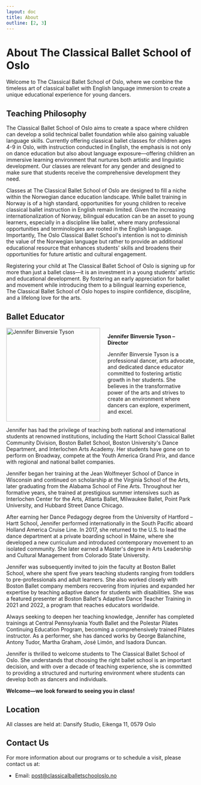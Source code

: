 ```yaml
---
layout: doc
title: About
outline: [2, 3]
---
```


# About The Classical Ballet School of Oslo

Welcome to The Classical Ballet School of Oslo, where we combine the timeless art of classical ballet with English language immersion to create a unique educational experience for young dancers.

## Teaching Philosophy

The Classical Ballet School of Oslo aims to create a space where children can develop a solid technical ballet foundation while also gaining valuable language skills. Currently offering classical ballet classes for children ages 4-9 in Oslo, with instruction conducted in English, the emphasis is not only on dance education but also about language exposure—offering children an immersive learning environment that nurtures both artistic and linguistic development. Our classes are relevant for any gender and designed to make sure that students receive the comprehensive development they need.

Classes at The Classical Ballet School of Oslo are designed to fill a niche within the Norwegian dance education landscape. While ballet training in Norway is of a high standard, opportunities for young children to receive classical ballet instruction in English remain limited. Given the increasing internationalization of Norway, bilingual education can be an asset to young learners, especially in a discipline like ballet, where many professional opportunities and terminologies are rooted in the English language. Importantly, The Oslo Classical Ballet School's intention is not to diminish the value of the Norwegian language but rather to provide an additional educational resource that enhances students' skills and broadens their opportunities for future artistic and cultural engagement.

Registering your child at The Classical Ballet School of Oslo is signing up for more than just a ballet class—it is an investment in a young students' artistic and educational development. By fostering an early appreciation for ballet and movement while introducing them to a bilingual learning experience, The Classical Ballet School of Oslo hopes to inspire confidence, discipline, and a lifelong love for the arts.

## Ballet Educator

<div style="display: flex; gap: 20px; align-items: flex-start;">
    <img src="/assets/tyson.jpg" alt="Jennifer Binversie Tyson" style="height: 250px; width: auto; object-fit: contain; flex-shrink: 0;" />
    <div>
        <p><strong>Jennifer Binversie Tyson – Director</strong></p>
        <p>Jennifer Binversie Tyson is a professional dancer, arts advocate, and dedicated dance educator committed to fostering artistic growth in her students. She believes in the transformative power of the arts and strives to create an environment where dancers can explore, experiment, and excel.</p>
    </div>
</div>

Jennifer has had the privilege of teaching both national and international students at renowned institutions, including the Hartt School Classical Ballet Community Division, Boston Ballet School, Boston University's Dance Department, and Interlochen Arts Academy. Her students have gone on to perform on Broadway, compete at the Youth America Grand Prix, and dance with regional and national ballet companies.

Jennifer began her training at the Jean Wolfmeyer School of Dance in Wisconsin and continued on scholarship at the Virginia School of the Arts, later graduating from the Alabama School of Fine Arts. Throughout her formative years, she trained at prestigious summer intensives such as Interlochen Center for the Arts, Atlanta Ballet, Milwaukee Ballet, Point Park University, and Hubbard Street Dance Chicago.

After earning her Dance Pedagogy degree from the University of Hartford – Hartt School, Jennifer performed internationally in the South Pacific aboard Holland America Cruise Line. In 2017, she returned to the U.S. to lead the dance department at a private boarding school in Maine, where she developed a new curriculum and introduced contemporary movement to an isolated community. She later earned a Master's degree in Arts Leadership and Cultural Management from Colorado State University.

Jennifer was subsequently invited to join the faculty at Boston Ballet School, where she spent five years teaching students ranging from toddlers to pre-professionals and adult learners. She also worked closely with Boston Ballet company members recovering from injuries and expanded her expertise by teaching adaptive dance for students with disabilities. She was a featured presenter at Boston Ballet's Adaptive Dance Teacher Training in 2021 and 2022, a program that reaches educators worldwide.

Always seeking to deepen her teaching knowledge, Jennifer has completed trainings at Central Pennsylvania Youth Ballet and the Polestar Pilates Continuing Education Program, becoming a comprehensively trained Pilates instructor. As a performer, she has danced works by George Balanchine, Antony Tudor, Martha Graham, José Limón, and Isadora Duncan.

Jennifer is thrilled to welcome students to The Classical Ballet School of Oslo. She understands that choosing the right ballet school is an important decision, and with over a decade of teaching experience, she is committed to providing a structured and nurturing environment where students can develop both as dancers and individuals.

**Welcome—we look forward to seeing you in class!**

## Location

All classes are held at:
Dansify Studio,
Eikenga 11,
0579 Oslo

## Contact Us

For more information about our programs or to schedule a visit, please contact us at:

- Email: [post@classicalballetschooloslo.no](mailto:post@classicalballetschooloslo.no)
